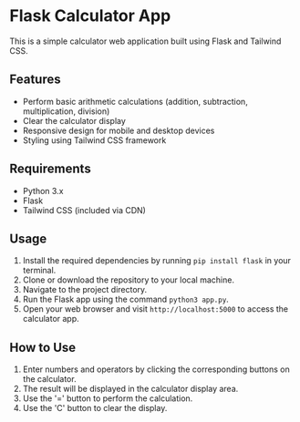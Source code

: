 # Flask Calculator App

This is a simple calculator web application built using Flask and Tailwind CSS.

## Features

- Perform basic arithmetic calculations (addition, subtraction, multiplication, division)
- Clear the calculator display
- Responsive design for mobile and desktop devices
- Styling using Tailwind CSS framework

## Requirements

- Python 3.x
- Flask
- Tailwind CSS (included via CDN)

## Usage

1. Install the required dependencies by running `pip install flask` in your terminal.
2. Clone or download the repository to your local machine.
3. Navigate to the project directory.
4. Run the Flask app using the command `python3 app.py`.
5. Open your web browser and visit `http://localhost:5000` to access the calculator app.

## How to Use

1. Enter numbers and operators by clicking the corresponding buttons on the calculator.
2. The result will be displayed in the calculator display area.
3. Use the '=' button to perform the calculation.
4. Use the 'C' button to clear the display.
